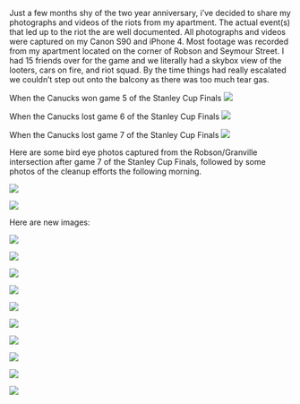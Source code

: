 Just a few months shy of the two year anniversary, i’ve decided to share my photographs and videos of the riots from my apartment. The actual event(s) that led up to the riot the are well documented. All photographs and videos were captured on my Canon S90 and iPhone 4. Most footage was recorded from my apartment located on the corner of Robson and Seymour Street. I had 15 friends over for the game and we literally had a skybox view of the looters, cars on fire, and riot squad. By the time things had really escalated we couldn’t step out onto the balcony as there was too much tear gas.

<!-- more -->



When the Canucks won game 5 of the Stanley Cup Finals
[![](/assets/img/uploads/2013/01/Game5-Celebration-764x1024.jpg)](/assets/img/uploads/2013/01/Game5-Celebration.jpg)

When the Canucks lost game 6 of the Stanley Cup Finals
[![](/assets/img/uploads/2013/01/Game-4-dontworry-weve-got-plenty-in-tank.jpg)](/assets/img/uploads/2013/01/Game-4-dontworry-weve-got-plenty-in-tank-764x1024.jpg)


When the Canucks lost game 7 of the Stanley Cup Finals
[![](/assets/img/uploads/2013/01/Vancouver-riot-squad-2011-Stanley-Cup-Riot.jpg)](/assets/img/uploads/2013/01/Vancouver-riot-squad-2011-Stanley-Cup-Riot-1024x768.jpg)

Here are some bird eye photos captured from the Robson/Granville intersection after game 7 of the Stanley Cup Finals, followed by some photos of the cleanup efforts the following morning.

[![](/assets/img/uploads/2013/01/Vancouver-riot-squad-2011-Stanley-Cup-Riot.jpg)](/assets/img/uploads/2013/01/Vancouver-riot-squad-2011-Stanley-Cup-Riot-1024x768.jpg)


[![](/assets/img/uploads/2013/01/Vancouver-riot-squad-2011-Stanley-Cup-Riot.jpg)](/assets/img/uploads/2013/01/Vancouver-riot-squad-2011-Stanley-Cup-Riot-1024x768.jpg)


Here are new images:



[![](/assets/img/uploads/2013/01/the-bay-smashed-windows-2x768.jpg)](/assets/img/uploads/2013/01/the-bay-smashed-windows-2x768.jpg)

[![](/assets/img/uploads/2013/01/Writing-on-the-wall-after-the-vancouver-riot-x1028.jpg)](/assets/img/uploads/2013/01/Writing-on-the-wall-after-the-vancouver-riot-x1028.jpg)

[![](/assets/img/uploads/2013/01/the-bay-every-window-smashedx768.jpg)](/assets/img/uploads/2013/01/the-bay-every-window-smashedx768.jpg)

[![](/assets/img/uploads/2013/01/swimwear-riot-looted-granvillestx768.jpg)](/assets/img/uploads/2013/01/swimwear-riot-looted-granvillestx768.jpg)

[![](/assets/img/uploads/2013/01/shame-on-vancouver-the-bayx768.jpg)](/assets/img/uploads/2013/01/shame-on-vancouver-the-bayx768.jpg)

[![](/assets/img/uploads/2013/01/riot-store-looted-on-granvillex768.jpg)](/assets/img/uploads/2013/01/riot-store-looted-on-granvillex768.jpg)

[![](/assets/img/uploads/2013/01/Riot-standoff1x768.jpg)](/assets/img/uploads/2013/01/Riot-standoff1x768.jpg)

[![](/assets/img/uploads/2013/01/please-forgive-us-vancouver-canucksx768.jpg)](/assets/img/uploads/2013/01/please-forgive-us-vancouver-canucksx768.jpg)

[![](/assets/img/uploads/2013/01/more-writing-on-wallx768.jpg)](/assets/img/uploads/2013/01/more-writing-on-wallx768.jpg)

[![](/assets/img/uploads/2013/01/more-drawings-on-the-bay-windows-x-768.jpg)](/assets/img/uploads/2013/01/more-drawings-on-the-bay-windows-x-768.jpg)


